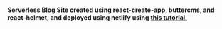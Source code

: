 #### Serverless Blog Site created using react-create-app, buttercms, and react-helmet, and deployed using netlify using [this tutorial.](https://thenewstack.io/build-serverless-seo-friendly-react-blog/)
